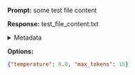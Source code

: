 **Prompt:**
some test file content


**Response:**
test_file_content.txt

<details><summary>Metadata</summary>

- Duration: 668 ms
- Datetime: 2023-08-25T16:02:05.843945
- Model: gpt-3.5-turbo-0613

</details>

**Options:**
```json
{"temperature": 0.0, "max_tokens": 15}
```


